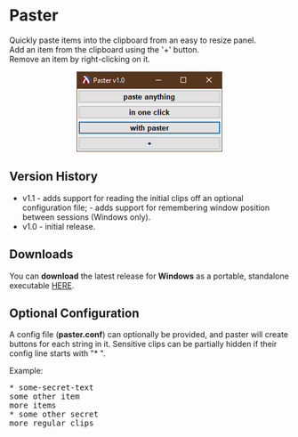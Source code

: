 # Paster

Quickly paste items into the clipboard from an easy to resize panel.<br>
Add an item from the clipboard using the '+' button.<br>
Remove an item by right-clicking on it.<br>

<p align="center"><img src="screenshots/mainwindow.png"></p>

## Version History

* v1.1 - adds support for reading the initial clips off an optional configuration file;
       - adds support for remembering window position between sessions (Windows only).
* v1.0 - initial release.

## Downloads
You can <b>download</b> the latest release for <b>Windows</b> as a portable, standalone executable [HERE](https://github.com/DexterLagan/paster/releases).

## Optional Configuration 

A config file (**paster.conf**) can optionally be provided, and paster will create buttons for each string in it. Sensitive clips can be partially hidden if their config line starts with "* ".

Example:
<pre>
* some-secret-text
some other item
more items
* some other secret
more regular clips
</pre>
